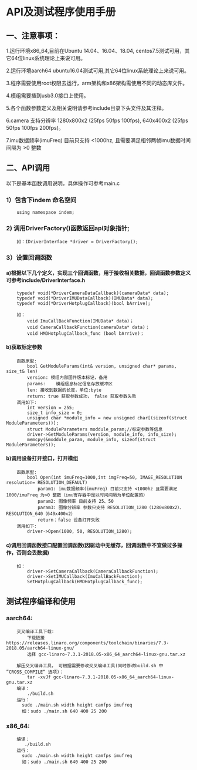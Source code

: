 API及测试程序使用手册
====  

## 一、注意事项：

1.运行环境x86_64,目前在Ubuntu 14.04、16.04、18.04, centos7.5测试可用，其它64位linux系统理论上来说可用。

2.运行环境aarch64 ubuntu16.04测试可用,其它64位linux系统理论上来说可用。

3.程序需要使用root权限去运行，arm架构和x86架构需使用不同的动态库文件。

4.模组需要插到usb3.0接口上使用。

5.各个函数参数定义及相关说明请参考include目录下头文件及其注释。

6.camera 支持分辨率 1280x800x2 (25fps 50fps 100fps), 640x400x2 (25fps 50fps 100fps 200fps)。

7.imu数据频率(imuFreq) 目前只支持 <1000hz, 且需要满足相邻两帧imu数据时间间隔为 >0 整数

## 二、API调用
以下是基本函数调用说明，具体操作可参考main.c
### 1）包含下indem 命名空间
~~~
    using namespace indem;
~~~
### 2) 调用DriverFactory()函数返回api对象指针;
~~~
    如：IDriverInterface *driver = DriverFactory();
~~~
### 3）设置回调函数
#### a)根据以下几个定义，实现三个回调函数，用于接收相关数据，回调函数参数定义可参考include/DriverInterface.h
~~~
    typedef void(*DriverCameraDataCallback)(cameraData* data);
    typedef void(*DriverIMUDataCallback)(IMUData* data);
    typedef void(*DriverHotplugCallback)(bool bArrive);
    
    如：
        void ImuCallBackFunction(IMUData* data)；
        void CameraCallbackFunction(cameraData* data)；
        void HMDHotplugCallback_func (bool bArrive)；
~~~
#### b)获取标定参数
~~~
    函数原型:
        bool GetModuleParams(int& version, unsigned char* params, size_t& len)
        version: 模组内部固件版本标记，备用
        params:    模组信息标定信息存放缓冲区
        len: 接收到数据的长度，单位:byte
        return: true 获取参数成功， false 获取参数失败
    调用如下:
        int version = 255;
        size_t info_size = 0;
        unsigned char *module_info = new unsigned char[(sizeof(struct ModuleParameters))];
        struct ModuleParameters moddule_param;//标定参数等信息
        driver->GetModuleParams(version, module_info, info_size);
        memcpy(&moddule_param, module_info, sizeof(struct ModuleParameters));
~~~
#### b)调用设备打开接口，打开模组
~~~
    函数原型:
        bool Open(int imuFreq=1000,int imgFreq=50, IMAGE_RESOLUTION resolution= RESOLUTION_DEFAULT)
            param1: imu数据频率(imuFreq) 目前只支持 <1000hz 且需要满足 1000/imuFreq 为>0 整数（imu寄存器中是以时间间隔为单位配置的）
            param2: 图像频率 目前支持 25、50
            param3: 图像分辨率 参数只支持 RESOLUTION_1280（1280x800x2）、RESOLUTION_640（640x400x2）
            return：false 设备打开失败
    调用如下:
        driver->Open(1000, 50, RESOLUTION_1280);
~~~
#### c)调用回调函数接口配置回调函数(因驱动中无缓存，回调函数中不宜做过多操作，否则会丢数据)
~~~
    如： 
        driver->SetCameraCallback(CameraCallbackFunction);
        driver->SetIMUCallback(ImuCallBackFunction);
        SetHotplugCallback(HMDHotplugCallback_func);
~~~
## 测试程序编译和使用
### aarch64:
~~~
    交叉编译工具下载:
        下载链接  https://releases.linaro.org/components/toolchain/binaries/7.3-2018.05/aarch64-linux-gnu/
        选择 gcc-linaro-7.3.1-2018.05-x86_64_aarch64-linux-gnu.tar.xz
    
    解压交叉编译工具， 可根据需要修改交叉编译工具(同时修改build.sh 中 ”CROSS_COMPILE“ 选项)：
        tar -xvJf gcc-linaro-7.3.1-2018.05-x86_64_aarch64-linux-gnu.tar.xz
    编译：
        ./build.sh
    运行：
      sudo ./main.sh width height camfps imufreq
      如：sudo ./main.sh 640 400 25 200
~~~
### x86_64:
~~~
    编译：
       ./build.sh
    运行：
      sudo ./main.sh width height camfps imufreq
      如：sudo ./main.sh 640 400 25 200
~~~
